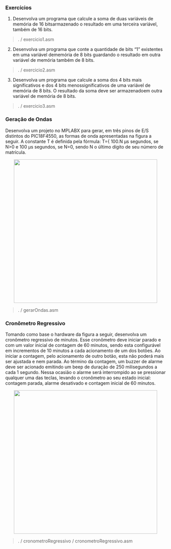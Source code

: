 ### Exercícios

1. Desenvolva um programa que calcule a soma de duas variáveis de memória de 16 bitsarmazenado o resultado em uma terceira variável, também de 16 bits.

> . / exercicio1.asm

2. Desenvolva um programa que conte a quantidade de bits “1” existentes em uma variável dememória de 8 bits guardando o resultado em outra variável de memória também de 8 bits.

> . / exercicio2.asm

3. Desenvolva um programa que calcule a soma dos 4 bits mais significativos e dos 4 bits menossignificativos de uma variável de memória de 8 bits.  O resultado da soma deve ser armazenadoem outra variável de memória  de 8 bits.

> . / exercicio3.asm

### Geração de Ondas

Desenvolva um projeto no MPLABX para gerar, em três pinos de E/S distintos  do PIC18F4550,  as formas de onda apresentadas na figura a seguir. A constante T é definida pela fórmula: T={ 100.N μs segundos, se N>0 e 100 μs segundos, se N=0, sendo N o último dígito de seu número de matrícula.

<p align="center">
    <img src="https://github.com/cardosorrenan/micros-ufc/blob/master/assembly/img/ger_onda.png" width="450">
</p>

> . / gerarOndas.asm

### Cronômetro Regressivo

Tomando como base o hardware da figura a seguir, desenvolva um cronômetro regressivo de minutos. Esse cronômetro deve iniciar parado e com um valor inicial de contagem de 60 minutos, sendo esta configurável em incrementos de 10 minutos a cada acionamento de um dos botões. Ao iniciar a contagem, pelo acionamento de outro botão, esta não poderá mais ser ajustada e nem parada. Ao término da contagem, um buzzer de alarme deve ser acionado emitindo um beep de duração de 250 milisegundos a cada 1 segundo. Nessa ocasião o alarme será interrompido ao se pressionar qualquer uma das teclas, levando o cronômetro ao seu estado inicial: contagem parada, alarme desativado e contagem inicial de 60 minutos.

<p align="center">
    <img src="https://github.com/cardosorrenan/micros-ufc/blob/master/assembly/img/cronos.png" width="450">
</p>

> . / cronometroRegressivo / cronometroRegressivo.asm

